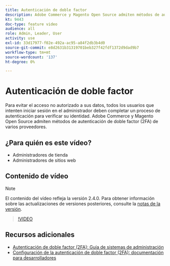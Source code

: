 ```yaml
---
title: Autenticación de doble factor
description: Adobe Commerce y Magento Open Source admiten métodos de autenticación de doble factor (2FA) de varios proveedores. Descubra cómo las funciones de autenticación de doble factor ayudan a proteger al administrador de su tienda.
kt: 9443
doc-type: feature video
audience: all
role: Admin, Leader, User
activity: use
exl-id: 33d17977-f02e-492a-ac95-a84f2db3b4d0
source-git-commit: e8d2631b31319701beb327f42fdf1372d9dad9b7
workflow-type: tm+mt
source-wordcount: '137'
ht-degree: 0%

---
```


# Autenticación de doble factor

Para evitar el acceso no autorizado a sus datos, todos los usuarios que intenten iniciar sesión en el administrador deben completar un proceso de autenticación para verificar su identidad. Adobe Commerce y Magento Open Source admiten métodos de autenticación de doble factor (2FA) de varios proveedores.

## ¿Para quién es este vídeo?

- Administradores de tienda
- Administradores de sitios web

## Contenido de vídeo

>[!NOTE]
>
>El contenido del vídeo refleja la versión 2.4.0. Para obtener información sobre las actualizaciones de versiones posteriores, consulte la [notas de la versión](https://experienceleague.adobe.com/docs/commerce-operations/release/notes/overview.html).

>[!VIDEO](https://video.tv.adobe.com/v/339104?quality=12&learn=on)

## Recursos adicionales

- [Autenticación de doble factor (2FA): Guía de sistemas de administración](https://experienceleague.adobe.com/docs/commerce-admin/systems/security/2fa/security-two-factor-authentication.html)
- [Configuración de la autenticación de doble factor (2FA): documentación para desarrolladores](https://developer.adobe.com/commerce/testing/functional-testing-framework/two-factor-authentication/)
